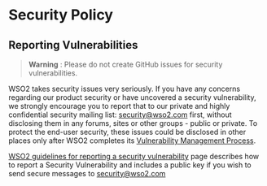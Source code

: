 # Security Policy

## Reporting Vulnerabilities

> **Warning** : Please do not create GitHub issues for security vulnerabilities.

WSO2 takes security issues very seriously. If you have any concerns regarding 
our product security or have uncovered a security vulnerability, we strongly 
encourage you to report that to our private and highly confidential security 
mailing list: security@wso2.com first, without disclosing them in any forums, 
sites or other groups - public or private. To protect the end-user security, 
these issues could be disclosed in other places only after WSO2 completes its 
[Vulnerability Management Process](https://docs.wso2.com/display/Security/WSO2+Security+Vulnerability+Management+Process).

[WSO2 guidelines for reporting a security vulnerability](https://docs.wso2.com/display/Security/WSO2+Security+Vulnerability+Reporting+Guidelines) page describes how to report a Security Vulnerability and includes a public key if you wish to send secure messages to security@wso2.com
